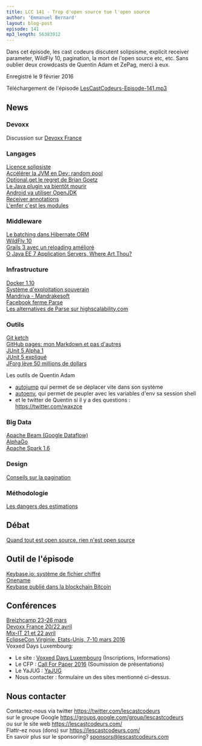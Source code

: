 ```yaml
---
title: LCC 141 - Trop d'open source tue l'open source
author: 'Emmanuel Bernard'
layout: blog-post
episode: 141
mp3_length: 56383912
---
```

Dans cet épisode, les cast codeurs discutent solipsisme, explicit receiver parameter, WildFly 10, pagination, la mort de l'open source etc, etc. Sans oublier deux crowdcasts de Quentin Adam et ZePag, merci à eux.

Enregistré le 9 février 2016

Téléchargement de l'épisode [LesCastCodeurs-Episode-141.mp3](http://traffic.libsyn.com/lescastcodeurs/LesCastCodeurs-Episode-141.mp3)

##  News

###  Devoxx

Discussion sur [Devoxx France](http://devoxx.fr)

### Langages

[Licence solipsiste](https://github.com/matildah/SPL/blob/master/LICENSE)  
[Accélérer la JVM en Dev: random pool](https://twitter.com/brunoborges/status/694632514506207232)  
[Optional.get le regret de Brian Goetz](https://twitter.com/philip_schwarz/status/694286689976582144)  
[Le Java plugin va bientôt mourir](http://arstechnica.co.uk/information-technology/2016/01/oracle-deprecates-the-java-browser-plugin-prepares-for-its-demise/?utm_content=buffer93d9f&utm_medium=social&utm_source=twitter.com&utm_campaign=buffer)  
[Android va utiliser OpenJDK](http://venturebeat.com/2015/12/29/google-confirms-next-android-version-wont-use-oracles-proprietary-java-apis/)  
[Receiver annotations](http://blog.joda.org/2015/12/explicit-receiver-parameters.html)  
[L'enfer c'est les modules](http://blog.codefx.org/java/dev/will-there-be-module-hell/#Reflection)  

### Middleware

[Le batching dans Hibernate ORM](http://vladmihalcea.com/2015/03/18/how-to-batch-insert-and-update-statements-with-hibernate/)  
[WildFly 10](http://wildfly.org/news/2016/01/29/WildFly10-Released/)  
[Grails 3 avec un reloading amélioré](http://grails.io/post/138665751278/grails-3-gradle-multi-project-builds)  
[O Java EE 7 Application Servers, Where Art Thou?](http://antoniogoncalves.org/2016/02/02/o-java-ee-7-application-servers-where-art-thou/)  

### Infrastructure

[Docker 1.10](http://blog.docker.com/2016/02/docker-1-10/)  
[Système d'exploitation souverain](http://www.nextinpact.com/news/98243-un-systeme-d-exploitation-souverain-il-y-a-comme-os.htm)  
[Mandriva - Mandrakesoft](https://fr.wikipedia.org/wiki/Mandriva)  
[Facebook ferme Parse](http://blog.parse.com/announcements/moving-on/)  
[Les alternatives de Parse sur highscalability.com](http://highscalability.com/blog/2016/2/9/a-smallish-list-of-parse-migration-guides.html)  

### Outils

[Git ketch](http://bit.ly/1KoKdFl)  
[GitHub pages: mon Markdown et pas d'autres](https://github.com/blog/2100-github-pages-now-faster-and-simpler-with-jekyll-3-0)  
[JUnit 5 Alpha 1](http://junit-team.github.io/junit5/#release-notes)  
[JUnit 5 expliqué](http://blog.so-geht-software.de/2016/02/whats-new-in-junit-5/)  
[JForg lève 50 millions de dollars](http://www.frenchweb.fr/jfrog-leve-50-millions-de-dollars-pour-conquerir-les-developpeurs/224053)  

Les outils de Quentin Adam

* [autojump](https://github.com/wting/autojump#installation) qui permet de se déplacer vite dans son système
* [autoenv](https://github.com/kennethreitz/autoenv#install), qui permet de peupler avec les variables d'env sa session shell
* et le twitter de Quentin si il y a des questions : <https://twitter.com/waxzce>


###  Big Data

[Apache Beam (Google Dataflow)](https://wiki.apache.org/incubator/BeamProposal)  
[AlphaGo](https://goo.gl/PrnZgu)  
[Apache Spark 1.6](http://bit.ly/1S2ucqR)  

### Design

[Conseils sur la pagination](http://buff.ly/1o1lVHk)  

###  Méthodologie

[Les dangers des estimations](http://mikehadlow.blogspot.cl/2014/06/heisenberg-developers.html)  

## Débat

[Quand tout est open source, rien n'est open source](https://medium.com/@nayafia/we-re-in-a-brave-new-post-open-source-world-56ef46d152a3#.36jftsrn1)  

## Outil de l'épisode

[Keybase.io: système de fichier chiffré](https://keybase.io/introducing-the-keybase-filesystem)  
[Onename](https://onename.com)  
[Keybase publié dans la blockchain Bitcoin](https://keybase.io/docs/server_security/merkle_root_in_bitcoin_blockchain)  

## Conférences

[Breizhcamp 23-26 mars](http://www.breizhcamp.org)  
[Devoxx France 20/22 avril](http://www.devoxx.fr)  
[Mix-IT 21 et 22 avril](http://www.mix-it.fr)  
[EclipseCon Virginie, Etats-Unis, 7-10 mars 2016](https://www.eclipsecon.org/na2016/)  
Voxxed Days Luxembourg:

* Le site : [Voxxed Days Luxembourg](https://voxxeddays.com/luxembourg)  (Inscriptions, Informations)
* Le CFP : [Call For Paper 2016](http://cfp-voxxed-lux.yajug.org) (Soumission de présentations)
* Le YaJUG : [YaJUG](http://www.yajug.org)
* Nous contacter : formulaire un des sites mentionné ci-dessus.

## Nous contacter

Contactez-nous via twitter <https://twitter.com/lescastcodeurs>  
sur le groupe Google <https://groups.google.com/group/lescastcodeurs>  
ou sur le site web <https://lescastcodeurs.com/>  
Flattr-ez nous (dons) sur <https://lescastcodeurs.com/>  
En savoir plus sur le sponsoring? sponsors@lescastcodeurs.com  
